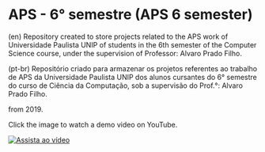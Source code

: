 # APS - 6° semestre (APS 6 semester) 
(en) Repository created to store projects related to the APS work of Universidade Paulista UNIP
of students in the 6th semester of the Computer Science course, under the supervision of Professor: Alvaro Prado Filho.

(pt-br) Repositório criado para armazenar os projetos referentes ao trabalho de APS da Universidade Paulista UNIP 
dos alunos cursantes do 6° semestre do curso de Ciência da Computação, sob a supervisão do Prof.°: Alvaro Prado Filho.

from 2019.

Click the image to watch a demo video on YouTube.

[![Assista ao vídeo](https://img.youtube.com/vi/B1rfpQu2jdU/hqdefault.jpg)](https://www.youtube.com/watch?v=B1rfpQu2jdU)

